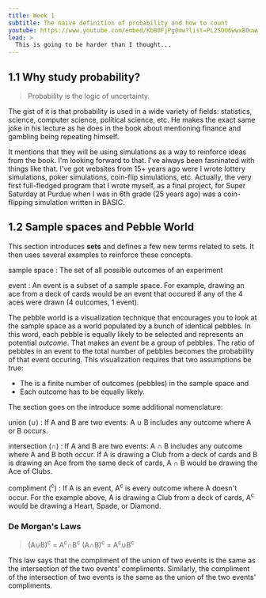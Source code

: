 ```yaml
---
title: Week 1
subtitle: The naive definition of probability and how to count
youtube: https://www.youtube.com/embed/KbB0FjPg0mw?list=PL2SOU6wwxB0uwwH80KTQ6ht66KWxbzTIo
lead: >
  This is going to be harder than I thought...
---
```


## 1.1 Why study probability?

> Probability is the logic of uncertainty.

The gist of it is that probability is used in a wide variety of fields: statistics, science, computer science, political science, etc. He makes the exact same joke in his lecture as he does in the book about mentioning finance and gambling being repeating himself.

It mentions that they will be using simulations as a way to reinforce ideas from the book. I'm looking forward to that. I've always been fasninated with things like that. I've got websites from 15+ years ago were I wrote lottery simulations, poker simulations, coin-flip simulations, etc. Actually, the very first full-fledged program that I wrote myself, as a final project, for Super Saturday at Purdue when I was in 6th grade (25 years ago) was a coin-flipping simulation written in BASIC.

## 1.2 Sample spaces and Pebble World

This section introduces __sets__ and defines a few new terms related to sets. It then uses several examples to reinforce these concepts.

sample space
: The set of all possible outcomes of an experiment

event
: An event is a subset of a sample space. For example, drawing an ace from a deck of cards would be an event that occured if any of the 4 aces were drawn (4 outcomes, 1 event).

The pebble world is a visualization technique that encourages you to look at the sample space as a world populated by a bunch of identical pebbles. In this word, each pebble is equally likely to be selected and represents an potential _outcome_. That makes an _event_ be a group of pebbles. The ratio of pebbles in an event to the total number of pebbles becomes the probability of that event occuring. This visualization requires that two assumptions be true:

* The is a finite number of outcomes (pebbles) in the sample space and
* Each outcome has to be equally likely.

The section goes on the introduce some additional nomenclature:

union (&cup;)
: If A and B are two events:  A &cup; B includes any outcome where A or B occurs. 

intersection (&cap;)
: If A and B are two events: A &cap; B includes any outcome where A and B both occur. If A is drawing a Club from a deck of cards and B is drawing an Ace from the same deck of cards, A &cap; B would be drawing the Ace of Clubs.

compliment (<sup>c</sup>)
: If A is an event, A<sup>c</sup> is every outcome where A doesn't occur. For the example above, A is drawing a Club from a deck of cards, A<sup>c</sup> would be drawing a Heart, Spade, or Diamond.

### De Morgan's Laws

> (A&cup;B)<sup>c</sup> = A<sup>c</sup>&cap;B<sup>c</sup>
> (A&cap;B)<sup>c</sup> = A<sup>c</sup>&cup;B<sup>c</sup>

This law says that the compliment of the union of two events is the same as the intersection of the two events' compliments. Similarly,
the compliment of the intersection of two events is the same as the union of the two events' compliments. 

